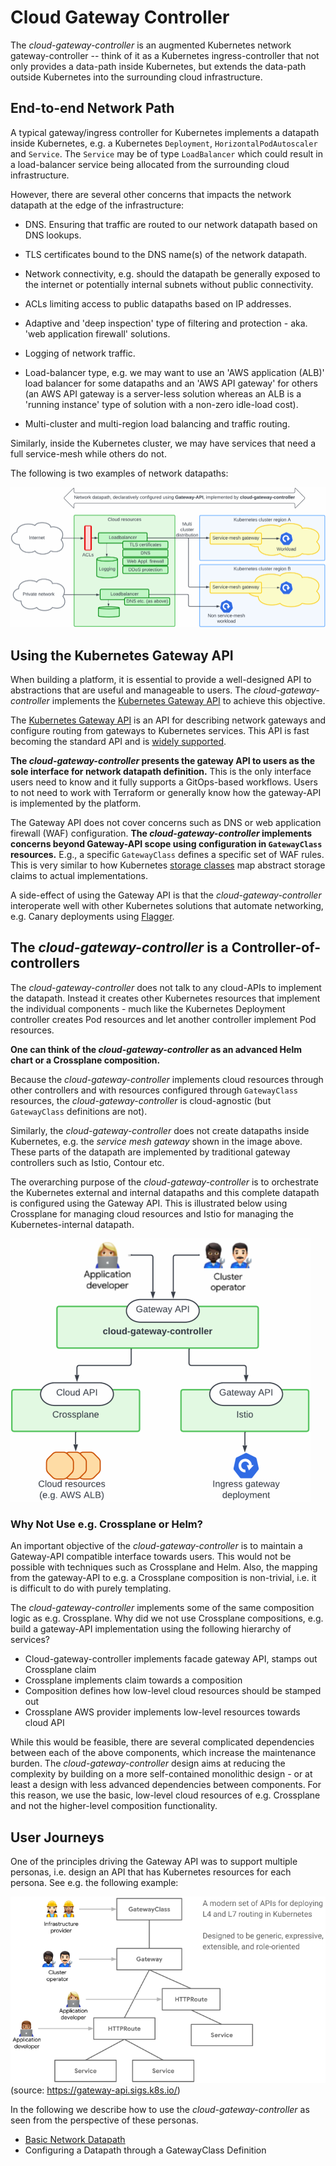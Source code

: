 # Cloud Gateway Controller

The *cloud-gateway-controller* is an augmented Kubernetes network
gateway-controller -- think of it as a Kubernetes ingress-controller
that not only provides a data-path inside Kubernetes, but extends the
data-path outside Kubernetes into the surrounding cloud
infrastructure.

## End-to-end Network Path

A typical gateway/ingress controller for Kubernetes implements a
datapath inside Kubernetes, e.g. a Kubernetes `Deployment`,
`HorizontalPodAutoscaler` and `Service`. The `Service` may be of type
`LoadBalancer` which could result in a load-balancer service being
allocated from the surrounding cloud infrastructure.

However, there are several other concerns that impacts the network
datapath at the edge of the infrastructure:

- DNS. Ensuring that traffic are routed to our network datapath based
  on DNS lookups.

- TLS certificates bound to the DNS name(s) of the network datapath.

- Network connectivity, e.g. should the datapath be generally exposed
  to the internet or potentially internal subnets without public
  connectivity.

- ACLs limiting access to public datapaths based on IP addresses.

- Adaptive and 'deep inspection' type of filtering and protection -
  aka. 'web application firewall' solutions.

- Logging of network traffic.

- Load-balancer type, e.g. we may want to use an 'AWS application
  (ALB)' load balancer for some datapaths and an 'AWS API gateway' for
  others (an AWS API gateway is a server-less solution whereas an ALB
  is a 'running instance' type of solution with a non-zero idle-load
  cost).

- Multi-cluster and multi-region load balancing and traffic routing.

Similarly, inside the Kubernetes cluster, we may have services that
need a full service-mesh while others do not.

The following is two examples of network datapaths:

![Example network datapath](doc/images/example-network-datapath.png)

## Using the Kubernetes Gateway API

When building a platform, it is essential to provide a well-designed
API to abstractions that are useful and manageable to users. The
*cloud-gateway-controller* implements the [Kubernetes Gateway
API](https://gateway-api.sigs.k8s.io/) to achieve this objective.

The [Kubernetes Gateway API](https://gateway-api.sigs.k8s.io/) is an
API for describing network gateways and configure routing from
gateways to Kubernetes services. This API is fast becoming the
standard API and is [widely
supported](https://gateway-api.sigs.k8s.io/implementations/).

**The *cloud-gateway-controller* presents the gateway API to users as
the sole interface for network datapath definition.** This is the only
interface users need to know and it fully supports a GitOps-based
workflows. Users to not need to work with Terraform or generally know
how the gateway-API is implemented by the platform.

The Gateway API does not cover concerns such as DNS or web application
firewall (WAF) configuration. **The *cloud-gateway-controller*
implements concerns beyond Gateway-API scope using configuration in
`GatewayClass` resources.** E.g., a specific `GatewayClass` defines a
specific set of WAF rules.  This is very similar to how Kubernetes
[storage
classes](https://kubernetes.io/docs/concepts/storage/storage-classes)
map abstract storage claims to actual implementations.

A side-effect of using the Gateway API is that the
*cloud-gateway-controller* interoperate well with other Kubernetes
solutions that automate networking, e.g. Canary deployments using
[Flagger](https://flagger.app).

## The *cloud-gateway-controller* is a Controller-of-controllers

The *cloud-gateway-controller* does not talk to any cloud-APIs to
implement the datapath. Instead it creates other Kubernetes resources
that implement the individual components - much like the Kubernetes
Deployment controller creates Pod resources and let another
controller implement Pod resources.

**One can think of the *cloud-gateway-controller* as an advanced Helm
chart or a Crossplane composition.**

Because the *cloud-gateway-controller* implements cloud resources
through other controllers and with resources configured through
`GatewayClass` resources, the *cloud-gateway-controller* is
cloud-agnostic (but `GatewayClass` definitions are not).

Similarly, the *cloud-gateway-controller* does not create datapaths
inside Kubernetes, e.g. the *service mesh gateway* shown in the image
above. These parts of the datapath are implemented by traditional
gateway controllers such as Istio, Contour etc.

The overarching purpose of the *cloud-gateway-controller* is to
orchestrate the Kubernetes external and internal datapaths and this
complete datapath is configured using the Gateway API. This is
illustrated below using Crossplane for managing cloud resources and
Istio for managing the Kubernetes-internal datapath.

![Controller hierarchy](doc/images/controller-hierarchy.png)

### Why Not Use e.g. Crossplane or Helm?

An important objective of the *cloud-gateway-controller* is to maintain
a Gateway-API compatible interface towards users. This would not be
possible with techniques such as Crossplane and Helm.  Also, the
mapping from the gateway-API to e.g. a Crossplane composition is
non-trivial, i.e. it is difficult to do with purely templating.

The *cloud-gateway-controller* implements some of the same composition
logic as e.g. Crossplane. Why did we not use Crossplane compositions,
e.g. build a gateway-API implementation using the following hierarchy
of services?

- Cloud-gateway-controller implements facade gateway API, stamps out Crossplane claim
- Crossplane implements claim towards a composition
- Composition defines how low-level cloud resources should be stamped out
- Crossplane AWS provider implements low-level resources towards cloud API

While this would be feasible, there are several complicated
dependencies between each of the above components, which increase the
maintenance burden. The *cloud-gateway-controller* design aims at
reducing the complexity by building on a more self-contained
monolithic design - or at least a design with less advanced
dependencies between components. For this reason, we use the basic,
low-level cloud resources of e.g. Crossplane and not the higher-level
composition functionality.

## User Journeys

One of the principles driving the Gateway API was to support multiple
personas, i.e. design an API that has Kubernetes resources for each
persona. See e.g. the following example:

![Gateway-API personas](doc/images/gateway-api-personas.png)
(source: https://gateway-api.sigs.k8s.io/)

In the following we describe how to use the *cloud-gateway-controller*
as seen from the perspective of these personas.

- [Basic Network Datapath](doc/basic-datapath.md)
- Configuring a Datapath through a GatewayClass Definition
